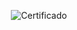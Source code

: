 <div align="center">

  ![Certificado](https://user-images.githubusercontent.com/86432393/153696496-950430f3-6621-40f2-bc5d-7065d0ba62cb.png)

</div>
